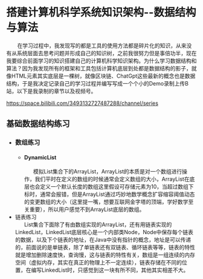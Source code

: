# 搭建计算机科学系统知识架构--数据结构与算法
     在学习过程中，我发现写的都是工具的使用方法都是碎片化的知识，从来没有从系统层面去思考问题并形成自己的知识树，之前我很努力但是事倍功半，现在我要综合前面学习的知识搭建自己的计算机科学知识架构。为什么学习数据结构和算法？因为我发现所有的框架和工具包括计算机底层到处都是数据结构的影子，就像HTML元素其实底层是一棵树，就像区块链、ChatGpt这些最新的概念也是数据结构，于是我决定记录自己的学习过程并编写写成一个个小的Demo录制上传B站，以下是我录制的章节以及视频号。<br>
     
https://space.bilibili.com/3493132727487288/channel/series
<div>
  <h2>基础数据结构练习</h2>
  <div>
    <ul>
      <li>
        <h3>数组练习</h3> 
           <ul>
                <li>
                <div>
                     <div>
                          <h4>DynamicList</h4>
                     </div>
     &nbsp;&nbsp;&nbsp;&nbsp;&nbsp;&nbsp;模拟List集合下的ArrayList，ArrayList的本质是对一个数组进行操作，我们平时在定义的数组的时候通常会定义数组的大小，ArrayList在底层也会定义一个默认长度的数组这里假设可存储元素为10，当超过数组下标时，通常会报错，但是ArrayList通过巧妙地数学概念扩容缩容阈值动态的变更数组的大小（这里提一嘴，想要互联网金字塔的顶端，学好数学至关重要），所以用户感觉不到ArrayList底层的数组。
           </div>
                </li> 
           </ul>
      </li>
      <li>
        链表练习
           <div>
     &nbsp;&nbsp;&nbsp;&nbsp;&nbsp;&nbsp;List集合下面除了有由数组实现的ArrayList，还有用链表实现的LinkedList，LinkedList底层核心是一个内部类Node，Node中保存每个链表的数据，以及下个链表的地址，在Java中没有指针的概念，地址是可以传递的，前面说的是单链表，除了单链表还有双链表、循环链表等等，链表的特性就是增加删除速度快，查询慢，这与链表的特性有关，数组是一组连续的内存空间（虚拟内存，其实在真正的物理上不一定连续），链表存储在不同的位置，在编写LinkedList时，只感觉到这一块有所不同，其他其实相差不大。
           </div>
      </li>
    </ul>
  </div>
</div>

